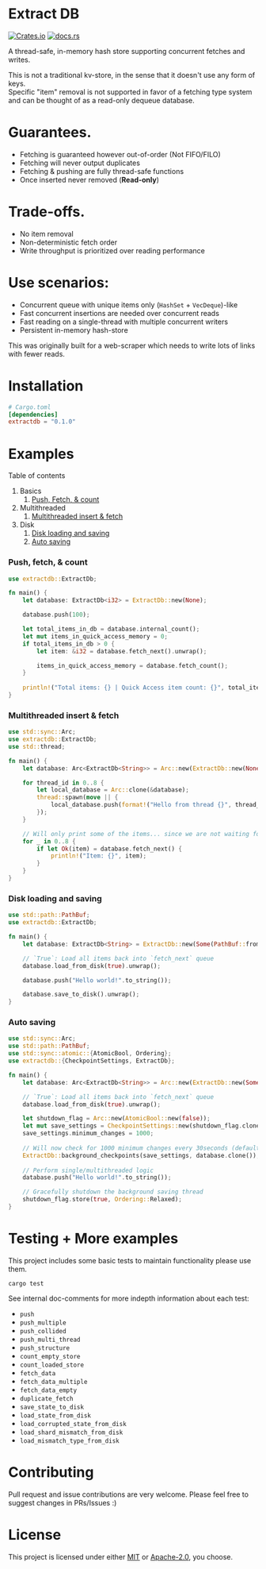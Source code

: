 # Extract DB
[![Crates.io](https://img.shields.io/crates/v/extractdb?style=flat-square)](https://crates.io/crates/extractdb) [![docs.rs](https://img.shields.io/docsrs/extractdb?style=flat-square)](https://docs.rs/extractdb/)

A thread-safe, in-memory hash store supporting concurrent fetches and writes.<br/>

This is not a traditional kv-store, in the sense that it doesn't use any form of keys.<br/>
Specific "item" removal is not supported in favor of a fetching type system and can be thought of as a read-only dequeue database.

# Guarantees.
- Fetching is guaranteed however out-of-order (Not FIFO/FILO)
- Fetching will never output duplicates
- Fetching & pushing are fully thread-safe functions
- Once inserted never removed (**Read-only**)

# Trade-offs.
- No item removal
- Non-deterministic fetch order 
- Write throughput is prioritized over reading performance

# Use scenarios:
- Concurrent queue with unique items only (`HashSet` + `VecDeque`)-like
- Fast concurrent insertions are needed over concurrent reads
- Fast reading on a single-thread with multiple concurrent writers
- Persistent in-memory hash-store

This was originally built for a web-scraper which needs to write lots of links with fewer reads.

# Installation
```toml
# Cargo.toml
[dependencies]
extractdb = "0.1.0"
```

# Examples
Table of contents
1. Basics
   1. [Push, Fetch, & count](#push-fetch--count)
2. Multithreaded 
   1. [Multithreaded insert & fetch](#multithreaded-insert--fetch)
3. Disk 
   1. [Disk loading and saving](#disk-loading-and-saving)
   2. [Auto saving](#auto-saving)

### Push, fetch, & count
```rust
use extractdb::ExtractDb;

fn main() {
    let database: ExtractDb<i32> = ExtractDb::new(None);

    database.push(100);

    let total_items_in_db = database.internal_count();
    let mut items_in_quick_access_memory = 0;
    if total_items_in_db > 0 {
        let item: &i32 = database.fetch_next().unwrap();

        items_in_quick_access_memory = database.fetch_count();
    }
    
    println!("Total items: {} | Quick Access item count: {}", total_items_in_db, items_in_quick_access_memory);
}
```

### Multithreaded insert & fetch
```rust
use std::sync::Arc;
use extractdb::ExtractDb;
use std::thread;

fn main() {
    let database: Arc<ExtractDb<String>> = Arc::new(ExtractDb::new(None));

    for thread_id in 0..8 {
        let local_database = Arc::clone(&database);
        thread::spawn(move || {
            local_database.push(format!("Hello from thread {}", thread_id))
        });
    }

    // Will only print some of the items... since we are not waiting for thread completion.
    for _ in 0..8 {
        if let Ok(item) = database.fetch_next() {
            println!("Item: {}", item);
        }
    }
}
```

### Disk loading and saving
```rust
use std::path::PathBuf;
use extractdb::ExtractDb;

fn main() {
    let database: ExtractDb<String> = ExtractDb::new(Some(PathBuf::from("./test_db")));

    // `True`: Load all items back into `fetch_next` queue
    database.load_from_disk(true).unwrap();

    database.push("Hello world!".to_string());

    database.save_to_disk().unwrap();
}
```

### Auto saving
```rust
use std::sync::Arc;
use std::path::PathBuf;
use std::sync::atomic::{AtomicBool, Ordering};
use extractdb::{CheckpointSettings, ExtractDb};

fn main() {
    let database: Arc<ExtractDb<String>> = Arc::new(ExtractDb::new(Some(PathBuf::from("./test_db"))));

    // `True`: Load all items back into `fetch_next` queue
    database.load_from_disk(true).unwrap();

    let shutdown_flag = Arc::new(AtomicBool::new(false));
    let mut save_settings = CheckpointSettings::new(shutdown_flag.clone());
    save_settings.minimum_changes = 1000;
    
    // Will now check for 1000 minimum changes every 30seconds (default).
    ExtractDb::background_checkpoints(save_settings, database.clone());
    
    // Perform single/multithreaded logic
    database.push("Hello world!".to_string());

    // Gracefully shutdown the background saving thread
    shutdown_flag.store(true, Ordering::Relaxed);
}
```

# Testing + More examples
This project includes some basic tests to maintain functionality please use them.
```text
cargo test
```

See internal doc-comments for more indepth information about each test:
- `push`
- `push_multiple`
- `push_collided`
- `push_multi_thread`
- `push_structure`
- `count_empty_store`
- `count_loaded_store`
- `fetch_data`
- `fetch_data_multiple`
- `fetch_data_empty`
- `duplicate_fetch`
- `save_state_to_disk`
- `load_state_from_disk`
- `load_corrupted_state_from_disk`
- `load_shard_mismatch_from_disk`
- `load_mismatch_type_from_disk`

# Contributing
Pull request and issue contributions are very welcome. Please feel free to suggest changes in PRs/Issues :)

# License
This project is licensed under either [MIT](LICENSE) or [Apache-2.0](LICENSE-APACHE), you choose.